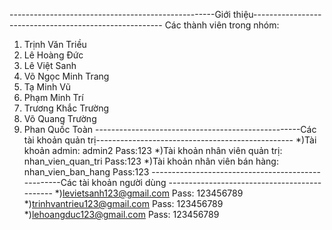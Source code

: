 ---------------------------------------------------Giới thiệu-------------------------------------------------------
Các thành viên trong nhóm:
1) Trịnh Văn Triều
2) Lê Hoàng Đức
3) Lê Việt Sanh
4) Võ Ngọc Minh Trang
5) Tạ Minh Vũ
6) Phạm Minh Trí 
7) Trương Khắc Trường
8) Võ Quang Trường
9) Phan Quốc Toàn 
---------------------------------------------------Các tài khoản quản trị-------------------------------------------------
*)Tài khoản admin: admin2
Pass:123
*)Tài khoản nhân viên quản trị: nhan_vien_quan_tri
Pass:123
*)Tài khoản nhân viên bán hàng: nhan_vien_ban_hang
Pass:123
---------------------------------------------------Các tài khoản người dùng ---------------------------------------------
*)levietsanh123@gmail.com
Pass: 123456789
*)trinhvantrieu123@gmail.com
Pass: 123456789
*)lehoangduc123@gmail.com
Pass: 123456789
